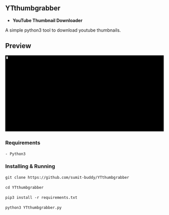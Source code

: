 ## YTthumbgrabber
- **YouTube Thumbnail Downloader**

A simple python3 tool to download youtube thumbnails.

## Preview
![youtube thumbnail downloader python script](https://raw.githubusercontent.com/sumit-buddy/YTthumbgrabber/master/YTthumbgrabber.gif)

### Requirements
```
- Python3
```

### Installing & Running
```
git clone https://github.com/sumit-buddy/YTthumbgrabber

cd YTthumbgrabber

pip3 install -r requirements.txt

python3 YTthumbgrabber.py
```

